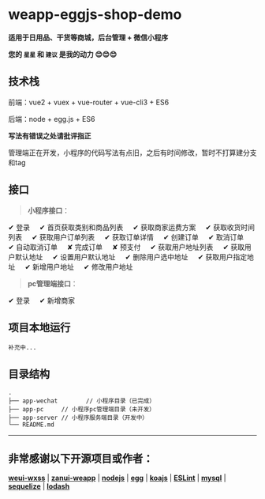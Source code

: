 # weapp-eggjs-shop-demo

**适用于日用品、干货等商城，后台管理 + 微信小程序**

**您的 `星星` 和 `建议` 是我的动力 :blush::blush::blush:**

## 技术栈

前端：vue2 + vuex + vue-router + vue-cli3 + ES6

后端：node + egg.js + ES6

**写法有错误之处请批评指正**

管理端正在开发，小程序的代码写法有点旧，之后有时间修改，暂时不打算建分支和tag

## 接口

> **小程序接口**：

✔ 登录&nbsp;&nbsp;&nbsp;&nbsp;
✔ 首页获取类别和商品列表&nbsp;&nbsp;&nbsp;&nbsp;
✔ 获取商家运费方案&nbsp;&nbsp;&nbsp;&nbsp;
✔ 获取收货时间列表&nbsp;&nbsp;&nbsp;&nbsp;
✔ 获取用户订单列表&nbsp;&nbsp;&nbsp;&nbsp;
✔ 获取订单详情&nbsp;&nbsp;&nbsp;&nbsp;
✔ 创建订单&nbsp;&nbsp;&nbsp;&nbsp;
✔ 取消订单&nbsp;&nbsp;&nbsp;&nbsp;
✔ 自动取消订单&nbsp;&nbsp;&nbsp;&nbsp;
✘ 完成订单&nbsp;&nbsp;&nbsp;&nbsp;
✘ 预支付&nbsp;&nbsp;&nbsp;&nbsp;
✔ 获取用户地址列表&nbsp;&nbsp;&nbsp;&nbsp;
✔ 获取用户默认地址&nbsp;&nbsp;&nbsp;&nbsp;
✔ 设置用户默认地址&nbsp;&nbsp;&nbsp;&nbsp;
✔ 删除用户选中地址&nbsp;&nbsp;&nbsp;&nbsp;
✔ 获取用户指定地址&nbsp;&nbsp;&nbsp;&nbsp;
✔ 新增用户地址&nbsp;&nbsp;&nbsp;&nbsp;
✔ 修改用户地址&nbsp;&nbsp;&nbsp;&nbsp;

> **pc管理端接口**：

✔ 登录&nbsp;&nbsp;&nbsp;&nbsp;
✔ 新增商家&nbsp;&nbsp;&nbsp;&nbsp;

## 项目本地运行
```
补充中...
```

## 目录结构

```
.
├── app-wechat        // 小程序目录（已完成）
├── app-pc     // 小程序pc管理端目录（未开发）
├── app-server // 小程序服务端目录（开发中）
└── README.md
```

***

## 非常感谢以下开源项目或作者：

[**weui-wxss**](https://github.com/Tencent/weui-wxss) | [**zanui-weapp**](https://github.com/youzan/zanui-weapp) | [**nodejs**](https://github.com/nodejs) | [**egg**](https://github.com/eggjs/egg) | [**koajs**](https://github.com/koajs) | [**ESLint**](https://github.com/eslint) | [**mysql**](https://github.com/mysqljs/mysql) | [**sequelize**](https://github.com/sequelize/sequelize) | [**lodash**](https://github.com/lodash/lodash)
